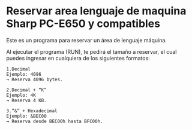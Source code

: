 # Reservar area lenguaje de maquina Sharp PC-E650 y compatibles


Este es un programa para reservar un área de lenguaje máquina.


Al ejecutar el programa (RUN), te pedirá el tamaño a reservar, el cual puedes ingresar en cualquiera de los siguientes formatos:

	1.Decimal
	Ejemplo: 4096
	→ Reserva 4096 bytes.

	2.Decimal + “K”
	Ejemplo: 4K
	→ Reserva 4 KB.

	3.”&” + Hexadecimal
	Ejemplo: &BEC00
	→ Reserva desde BEC00h hasta BFC00h.



  

